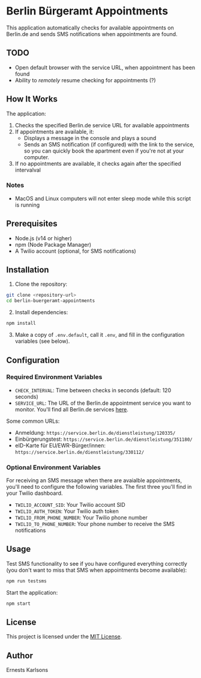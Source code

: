 # Berlin Bürgeramt Appointments

This application automatically checks for available appointments on Berlin.de and sends SMS notifications when appointments are found.

## TODO

- Open default browser with the service URL, when appointment has been found
- Ability to *remotely* resume checking for appointments (?)

## How It Works

The application:
1. Checks the specified Berlin.de service URL for available appointments
2. If appointments are available, it:
   - Displays a message in the console and plays a sound
   - Sends an SMS notification (if configured) with the link to the service, so you can quickly book the apartment even if you're not at your computer.
3. If no appointments are available, it checks again after the specified intervalval

### Notes

- MacOS and Linux computers will not enter sleep mode while this script is running

## Prerequisites

- Node.js (v14 or higher)
- npm (Node Package Manager)
- A Twilio account (optional, for SMS notifications)

## Installation

1. Clone the repository:
```bash
git clone <repository-url>
cd berlin-buergeramt-appointments
```

2. Install dependencies:
```bash
npm install
```

3. Make a copy of `.env.default`, call it `.env`, and fill in the configuration variables (see below).

## Configuration

### Required Environment Variables

- `CHECK_INTERVAL`: Time between checks in seconds (default: 120 seconds)
- `SERVICE_URL`: The URL of the Berlin.de appointment service you want to monitor. You'll find all Berlin.de services [here](https://service.berlin.de/dienstleistungen/). 

Some common URLs:

- Anmeldung: `https://service.berlin.de/dienstleistung/120335/`
- Einbürgerungstest: `https://service.berlin.de/dienstleistung/351180/`
- eID-Karte für EU/EWR-Bürger/innen: `https://service.berlin.de/dienstleistung/330112/`

### Optional Environment Variables

For receiving an SMS message when there are avaialble appointments, you'll need to configure the following variables. The first three you'll find in your Twilio dashboard.

- `TWILIO_ACCOUNT_SID`: Your Twilio account SID
- `TWILIO_AUTH_TOKEN`: Your Twilio auth token
- `TWILIO_FROM_PHONE_NUMBER`: Your Twilio phone number
- `TWILIO_TO_PHONE_NUMBER`: Your phone number to receive the SMS notifications

## Usage

Test SMS functionality to see if you have configured everything correctly (you don't want to miss that SMS when appointments become available):
```bash
npm run testsms
```

Start the application:
```bash
npm start
```

## License

This project is licensed under the [MIT License](https://opensource.org/license/mit).

## Author

Ernests Karlsons